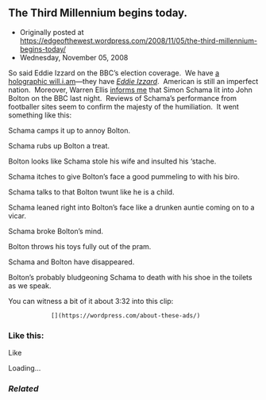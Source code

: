 ## The Third Millennium begins today.

 * Originally posted at https://edgeofthewest.wordpress.com/2008/11/05/the-third-millennium-begins-today/
 * Wednesday, November 05, 2008

So said Eddie Izzard on the BBC’s election coverage.  We have [a holographic will.i.am](http://www.youtube.com/watch?v=deoOTqT-SMI)—they have [_Eddie Izzard_](http://www.youtube.com/watch?v=uEx5G-GOS1k).  American is still an imperfect nation.  Moreover, Warren Ellis [informs me](http://twitter.com/warrenellis/status/990721348) that Simon Schama lit into John Bolton on the BBC last night.  Reviews of Schama’s performance from footballer sites seem to confirm the majesty of the humiliation.  It went something like this:

Schama camps it up to annoy Bolton.

Schama rubs up Bolton a treat.

Bolton looks like Schama stole his wife and insulted his ‘stache.

Schama itches to give Bolton’s face a good pummeling to with his biro.

Schama talks to that Bolton twunt like he is a child. 

Schama leaned
 right into Bolton’s face like a drunken auntie coming on to a vicar.

Schama broke Bolton’s mind.

Bolton throws his toys fully out of the pram.

Schama and Bolton have disappeared.

Bolton’s probably bludgeoning Schama to death with his shoe in the toilets as we speak.

You can witness a bit of it about 3:32 into this clip:



		

			

				[](https://wordpress.com/about-these-ads/)
				

					
				

			

		

### Like this:

Like

 
Loading...

[]()

### _Related_

